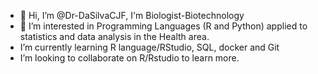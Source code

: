- 👋 Hi, I’m @Dr-DaSilvaCJF, I'm Biologist-Biotechnology
- 👀 I’m interested in Programming Languages (R and Python) applied to statistics and data analysis in the Health area.
- I’m currently learning R language/RStudio, SQL, docker and Git
- I’m looking to collaborate on R/Rstudio to learn more.
<!---c
Dr-DaSilva/Dr-DaSilva is a ✨ special ✨ repository because its `README.md` (this file) appears on your GitHub profile.
You can click the Preview link to take a look at your changes.
--->
